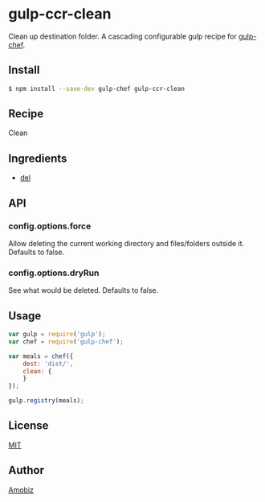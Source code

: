 # gulp-ccr-clean

Clean up destination folder. A cascading configurable gulp recipe for [gulp-chef](https://github.com/gulp-cookery/gulp-chef).

## Install

``` bash
$ npm install --save-dev gulp-chef gulp-ccr-clean
```

## Recipe

Clean

## Ingredients

* [del](https://github.com/sindresorhus/del)

## API

### config.options.force

Allow deleting the current working directory and files/folders outside it. Defaults to false.

### config.options.dryRun

See what would be deleted. Defaults to false.

## Usage

``` javascript
var gulp = require('gulp');
var chef = require('gulp-chef');

var meals = chef({
    dest: 'dist/',
    clean: {
    }
});

gulp.registry(meals);
```

## License
[MIT](https://opensource.org/licenses/MIT)

## Author
[Amobiz](https://github.com/amobiz)
